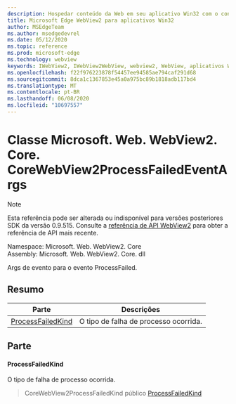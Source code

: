 ```yaml
---
description: Hospedar conteúdo da Web em seu aplicativo Win32 com o controle WebView2 do Microsoft Edge
title: Microsoft Edge WebView2 para aplicativos Win32
author: MSEdgeTeam
ms.author: msedgedevrel
ms.date: 05/12/2020
ms.topic: reference
ms.prod: microsoft-edge
ms.technology: webview
keywords: IWebView2, IWebView2WebView, webview2, WebView, aplicativos Win32, Win32, Edge, ICoreWebView2, ICoreWebView2Controller, controle do navegador, HTML Edge
ms.openlocfilehash: f22f976223878f54457ee94585ae794caf291d68
ms.sourcegitcommit: 8dca1c1367853e45a0a975bc89b1818adb117bd4
ms.translationtype: MT
ms.contentlocale: pt-BR
ms.lasthandoff: 06/08/2020
ms.locfileid: "10697557"
---
```

# Classe Microsoft. Web. WebView2. Core. CoreWebView2ProcessFailedEventArgs 

> [!NOTE]
> Esta referência pode ser alterada ou indisponível para versões posteriores SDK da versão 0.9.515. Consulte a [referência de API WebView2](../../../webview2-api-reference.md) para obter a referência de API mais recente.

Namespace: Microsoft. Web. WebView2. Core \
Assembly: Microsoft. Web. WebView2. Core. dll

Args de evento para o evento ProcessFailed.

## Resumo

 Parte                        | Descrições
--------------------------------|---------------------------------------------
[ProcessFailedKind](#processfailedkind) | O tipo de falha de processo ocorrida.

## Parte

#### ProcessFailedKind 

O tipo de falha de processo ocorrida.

> CoreWebView2ProcessFailedKind público [ProcessFailedKind](#processfailedkind)

